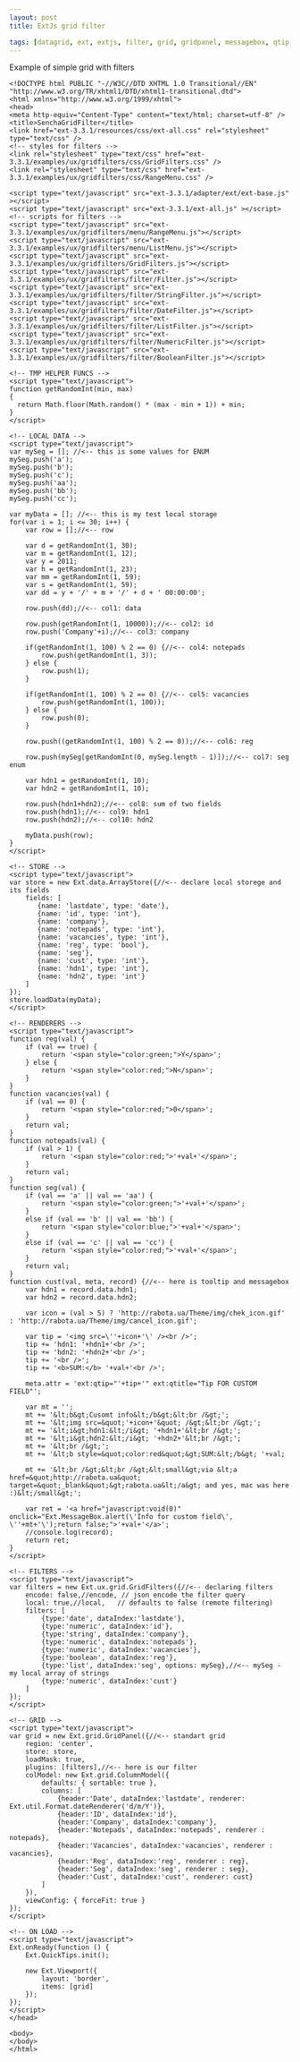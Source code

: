 ```yaml
---
layout: post
title: ExtJs grid filter

tags: [datagrid, ext, extjs, filter, grid, gridpanel, messagebox, qtip, quicktip, renderer, tooltip]
---
```


Example of simple grid with filters

    <!DOCTYPE html PUBLIC "-//W3C//DTD XHTML 1.0 Transitional//EN" "http://www.w3.org/TR/xhtml1/DTD/xhtml1-transitional.dtd">
    <html xmlns="http://www.w3.org/1999/xhtml">
    <head>
    <meta http-equiv="Content-Type" content="text/html; charset=utf-8" />
    <title>SenchaGridFilter</title>
    <link href="ext-3.3.1/resources/css/ext-all.css" rel="stylesheet" type="text/css" />
    <!-- styles for filters -->
    <link rel="stylesheet" type="text/css" href="ext-3.3.1/examples/ux/gridfilters/css/GridFilters.css" />
    <link rel="stylesheet" type="text/css" href="ext-3.3.1/examples/ux/gridfilters/css/RangeMenu.css" />

    <script type="text/javascript" src="ext-3.3.1/adapter/ext/ext-base.js" ></script>
    <script type="text/javascript" src="ext-3.3.1/ext-all.js" ></script>
    <!-- scripts for filters -->
    <script type="text/javascript" src="ext-3.3.1/examples/ux/gridfilters/menu/RangeMenu.js"></script>
    <script type="text/javascript" src="ext-3.3.1/examples/ux/gridfilters/menu/ListMenu.js"></script>
    <script type="text/javascript" src="ext-3.3.1/examples/ux/gridfilters/GridFilters.js"></script>
    <script type="text/javascript" src="ext-3.3.1/examples/ux/gridfilters/filter/Filter.js"></script>
    <script type="text/javascript" src="ext-3.3.1/examples/ux/gridfilters/filter/StringFilter.js"></script>
    <script type="text/javascript" src="ext-3.3.1/examples/ux/gridfilters/filter/DateFilter.js"></script>
    <script type="text/javascript" src="ext-3.3.1/examples/ux/gridfilters/filter/ListFilter.js"></script>
    <script type="text/javascript" src="ext-3.3.1/examples/ux/gridfilters/filter/NumericFilter.js"></script>
    <script type="text/javascript" src="ext-3.3.1/examples/ux/gridfilters/filter/BooleanFilter.js"></script>

    <!-- TMP HELPER FUNCS -->
    <script type="text/javascript">
    function getRandomInt(min, max)
    {
      return Math.floor(Math.random() * (max - min + 1)) + min;
    }
    </script>

    <!-- LOCAL DATA -->
    <script type="text/javascript">
    var mySeg = []; //<-- this is some values for ENUM
    mySeg.push('a');
    mySeg.push('b');
    mySeg.push('c');
    mySeg.push('aa');
    mySeg.push('bb');
    mySeg.push('cc');

    var myData = []; //<-- this is my test local storage
    for(var i = 1; i <= 30; i++) {
        var row = [];//<-- row

        var d = getRandomInt(1, 30);
        var m = getRandomInt(1, 12);
        var y = 2011;
        var h = getRandomInt(1, 23);
        var mm = getRandomInt(1, 59);
        var s = getRandomInt(1, 59);
        var dd = y + '/' + m + '/' + d + ' 00:00:00';

        row.push(dd);//<-- col1: data

        row.push(getRandomInt(1, 10000));//<-- col2: id
        row.push('Company'+i);//<-- col3: company

        if(getRandomInt(1, 100) % 2 == 0) {//<-- col4: notepads
            row.push(getRandomInt(1, 3));
        } else {
            row.push(1);
        }

        if(getRandomInt(1, 100) % 2 == 0) {//<-- col5: vacancies
            row.push(getRandomInt(1, 100));
        } else {
            row.push(0);
        }

        row.push((getRandomInt(1, 100) % 2 == 0));//<-- col6: reg

        row.push(mySeg[getRandomInt(0, mySeg.length - 1)]);//<-- col7: seg enum

        var hdn1 = getRandomInt(1, 10);
        var hdn2 = getRandomInt(1, 10);

        row.push(hdn1+hdn2);//<-- col8: sum of two fields
        row.push(hdn1);//<-- col9: hdn1
        row.push(hdn2);//<-- col10: hdn2

        myData.push(row);
    }
    </script>

    <!-- STORE -->
    <script type="text/javascript">
    var store = new Ext.data.ArrayStore({//<-- declare local storege and its fields
        fields: [
           {name: 'lastdate', type: 'date'},
           {name: 'id', type: 'int'},
           {name: 'company'},
           {name: 'notepads', type: 'int'},
           {name: 'vacancies', type: 'int'},
           {name: 'reg', type: 'bool'},
           {name: 'seg'},
           {name: 'cust', type: 'int'},
           {name: 'hdn1', type: 'int'},
           {name: 'hdn2', type: 'int'}
        ]
    });
    store.loadData(myData);
    </script>

    <!-- RENDERERS -->
    <script type="text/javascript">
    function reg(val) {
        if (val == true) {
            return '<span style="color:green;">Y</span>';
        } else {
            return '<span style="color:red;">N</span>';
        }
    }
    function vacancies(val) {
        if (val == 0) {
            return '<span style="color:red;">0</span>';
        }
        return val;
    }
    function notepads(val) {
        if (val > 1) {
            return '<span style="color:red;">'+val+'</span>';
        }
        return val;
    }
    function seg(val) {
        if (val == 'a' || val == 'aa') {
            return '<span style="color:green;">'+val+'</span>';
        }
        else if (val == 'b' || val == 'bb') {
            return '<span style="color:blue;">'+val+'</span>';
        }
        else if (val == 'c' || val == 'cc') {
            return '<span style="color:red;">'+val+'</span>';
        }
        return val;
    }
    function cust(val, meta, record) {//<-- here is tooltip and messagebox
        var hdn1 = record.data.hdn1;
        var hdn2 = record.data.hdn2;

        var icon = (val > 5) ? 'http://rabota.ua/Theme/img/chek_icon.gif' : 'http://rabota.ua/Theme/img/cancel_icon.gif';

        var tip = '<img src=\''+icon+'\' /><br />';
        tip += 'hdn1: '+hdn1+'<br />';
        tip += 'hdn2: '+hdn2+'<br />';
        tip += '<br />';
        tip += '<b>SUM:</b> '+val+'<br />';

        meta.attr = 'ext:qtip="'+tip+'" ext:qtitle="Tip FOR CUSTOM FIELD"';

        var mt = '';
        mt += '&lt;b&gt;Cusomt info&lt;/b&gt;&lt;br /&gt;';
        mt += '&lt;img src=&quot;'+icon+'&quot; /&gt;&lt;br /&gt;';
        mt += '&lt;i&gt;hdn1:&lt;/i&gt; '+hdn1+'&lt;br /&gt;';
        mt += '&lt;i&gt;hdn2:&lt;/i&gt; '+hdn2+'&lt;br /&gt;';
        mt += '&lt;br /&gt;';
        mt += '&lt;b style=&quot;color:red&quot;&gt;SUM:&lt;/b&gt; '+val;

        mt += '&lt;br /&gt;&lt;br /&gt;&lt;small&gt;via &lt;a href=&quot;http://rabota.ua&quot; target=&quot;_blank&quot;&gt;rabota.ua&lt;/a&gt; and yes, mac was here :)&lt;/small&gt;';

        var ret = '<a href="javascript:void(0)" onclick="Ext.MessageBox.alert(\'Info for custom field\', \''+mt+'\');return false;">'+val+'</a>';
        //console.log(record);
        return ret;
    }
    </script>

    <!-- FILTERS -->
    <script type="text/javascript">
    var filters = new Ext.ux.grid.GridFilters({//<-- declaring filters
        encode: false,//encode, // json encode the filter query
        local: true,//local,   // defaults to false (remote filtering)
        filters: [
            {type:'date', dataIndex:'lastdate'},
            {type:'numeric', dataIndex:'id'},
            {type:'string', dataIndex:'company'},
            {type:'numeric', dataIndex:'notepads'},
            {type:'numeric', dataIndex:'vacancies'},
            {type:'boolean', dataIndex:'reg'},
            {type:'list', dataIndex:'seg', options: mySeg},//<-- mySeg - my local array of strings
            {type:'numeric', dataIndex:'cust'}
        ]
    });
    </script>

    <!-- GRID -->
    <script type="text/javascript">
    var grid = new Ext.grid.GridPanel({//<-- standart grid
        region: 'center',
        store: store,
        loadMask: true,
        plugins: [filters],//<-- here is our filter
        colModel: new Ext.grid.ColumnModel({
            defaults: { sortable: true },
            columns: [
                {header:'Date', dataIndex:'lastdate', renderer: Ext.util.Format.dateRenderer('d/m/Y')},
                {header:'ID', dataIndex:'id'},
                {header:'Company', dataIndex:'company'},
                {header:'Notepads', dataIndex:'notepads', renderer : notepads},
                {header:'Vacancies', dataIndex:'vacancies', renderer : vacancies},
                {header:'Reg', dataIndex:'reg', renderer : reg},
                {header:'Seg', dataIndex:'seg', renderer : seg},
                {header:'Cust', dataIndex:'cust', renderer: cust}
            ]
        }),
        viewConfig: { forceFit: true }
    });
    </script>

    <!-- ON LOAD -->
    <script type="text/javascript">
    Ext.onReady(function () {
        Ext.QuickTips.init();

        new Ext.Viewport({
            layout: 'border',
            items: [grid]
        });
    });
    </script>
    </head>

    <body>
    </body>
    </html>
